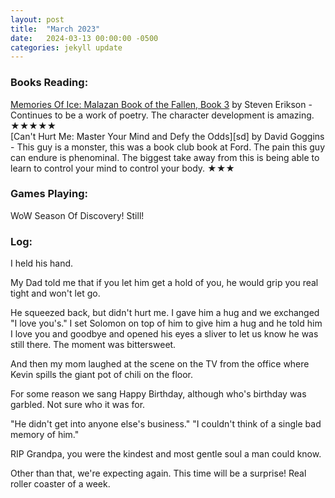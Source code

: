 ```yaml
---
layout: post
title:  "March 2023"
date:   2024-03-13 00:00:00 -0500
categories: jekyll update
---
```


### Books Reading:
[Memories Of Ice: Malazan Book of the Fallen, Book 3][moi] by Steven Erikson - Continues to be a work of poetry. The character development is amazing. ★★★★★<br>
[Can't Hurt Me: Master Your Mind and Defy the Odds][sd] by David Goggins - This guy is a monster, this was a book club book at Ford. The pain this guy can endure is phenominal. The biggest take away from this is being able to learn to control your mind to control your body.  ★★★

### Games Playing:
WoW Season Of Discovery! Still!<br>


### Log:
I held his hand.

My Dad told me that if you let him get a hold of you, he would grip you real tight and won't let go.

He squeezed back, but didn't hurt me. I gave him a hug and we exchanged "I love you's." I set Solomon on top of him to give him a hug and he told him I love you and goodbye and opened his eyes a sliver to let us know he was still there. The moment was bittersweet.

And then my mom laughed at the scene on the TV from the office where Kevin spills the giant pot of chili on the floor.

For some reason we sang Happy Birthday, although who's birthday was garbled. Not sure who it was for.

"He didn't get into anyone else's business."
"I couldn't think of a single bad memory of him."

RIP Grandpa, you were the kindest and most gentle soul a man could know.


Other than that, we're expecting again. This time will be a surprise! Real roller coaster of a week.


[moi]: https://www.amazon.com/Memories-of-Ice-Steven-Erikson-audiobook/dp/B00C2WLERM
[chm]: https://www.amazon.com/Cant-Hurt-Me-David-Goggins-audiobook/dp/B07KKP62FW
